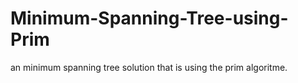 Minimum-Spanning-Tree-using-Prim
================================

an minimum spanning tree solution that is using the prim algoritme.
